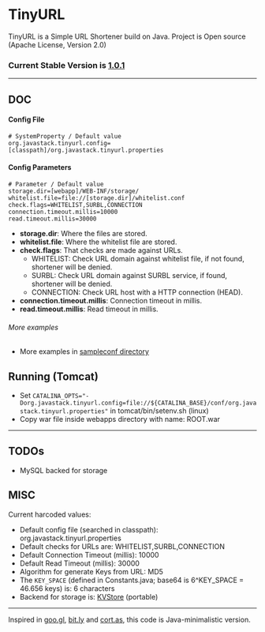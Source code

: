 # TinyURL

TinyURL is a Simple URL Shortener build on Java. Project is Open source (Apache License, Version 2.0) 

### Current Stable Version is [1.0.1](https://maven-release.s3.amazonaws.com/release/org/javastack/tinyurl/1.0.1/tinyurl-1.0.1.war)

---

## DOC

#### Config File

    # SystemProperty / Default value
    org.javastack.tinyurl.config=[classpath]/org.javastack.tinyurl.properties

#### Config Parameters

    # Parameter / Default value
	storage.dir=[webapp]/WEB-INF/storage/
	whitelist.file=file://[storage.dir]/whitelist.conf
	check.flags=WHITELIST,SURBL,CONNECTION
	connection.timeout.millis=10000
	read.timeout.millis=30000

* **storage.dir**: Where the files are stored.
* **whitelist.file**: Where the whitelist file are stored.
* **check.flags**: That checks are made against URLs.
    * WHITELIST: Check URL domain against whitelist file, if not found, shortener will be denied.
    * SURBL: Check URL domain against SURBL service, if found, shortener will be denied.
    * CONNECTION: Check URL host with a HTTP connection (HEAD). 
* **connection.timeout.millis**: Connection timeout in millis.
* **read.timeout.millis**: Read timeout in millis.

###### More examples

* More examples in [sampleconf directory](https://github.com/ggrandes/tinyurl/tree/master/sampleconf/)

## Running (Tomcat)

* Set `CATALINA_OPTS="-Dorg.javastack.tinyurl.config=file://${CATALINA_BASE}/conf/org.javastack.tinyurl.properties"` in tomcat/bin/setenv.sh (linux)
* Copy war file inside webapps directory with name: ROOT.war

---

## TODOs

* MySQL backed for storage

## MISC
Current harcoded values:

* Default config file (searched in classpath): org.javastack.tinyurl.properties
* Default checks for URLs are: WHITELIST,SURBL,CONNECTION
* Default Connection Timeout (millis): 10000
* Default Read Timeout (millis): 30000
* Algorithm for generate Keys from URL: MD5
* The `KEY_SPACE` (defined in Constants.java; base64 is 6^KEY_SPACE = 46.656 keys) is: 6 characters 
* Backend for storage is: [KVStore](https://github.com/ggrandes/kvstore/) (portable)


---
Inspired in [goo.gl](https://goo.gl/), [bit.ly](https://bitly.com/) and [cort.as](http://cortas.elpais.com/), this code is Java-minimalistic version.
